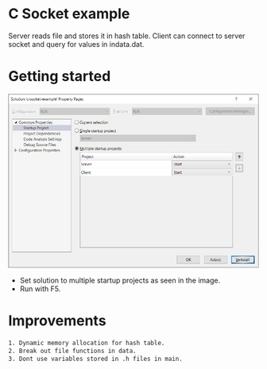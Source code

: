 # C Socket example
Server reads file and stores it in hash table.
Client can connect to server socket and query for values in indata.dat.


# Getting started
![Screenshot](_img/solution_props.png "solution_props")

* Set solution to multiple startup projects as seen in the image.
* Run with F5.


# Improvements
```
1. Dynamic memory allocation for hash table.
2. Break out file functions in data.
3. Dont use variables stored in .h files in main.
```
